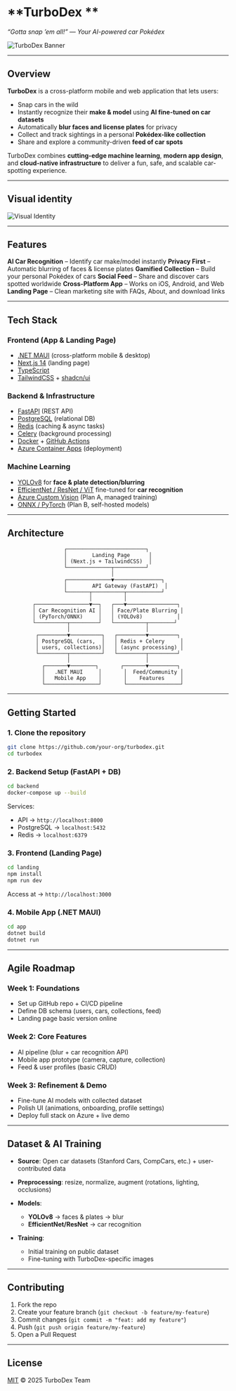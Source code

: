 # **TurboDex **

*“Gotta snap ’em all!” — Your AI-powered car Pokédex*

![TurboDex Banner](logo.png)

---

## Overview

**TurboDex** is a cross-platform mobile and web application that lets users:

* Snap cars in the wild 
* Instantly recognize their **make & model** using **AI fine-tuned on car datasets** 
* Automatically **blur faces and license plates** for privacy 
* Collect and track sightings in a personal **Pokédex-like collection** 
* Share and explore a community-driven **feed of car spots** 

TurboDex combines **cutting-edge machine learning**, **modern app design**, and **cloud-native infrastructure** to deliver a fun, safe, and scalable car-spotting experience.

---

## Visual identity
![Visual Identity](visualIdentity.png)

---

##  Features

 **AI Car Recognition** – Identify car make/model instantly
 **Privacy First** – Automatic blurring of faces & license plates
 **Gamified Collection** – Build your personal Pokédex of cars
 **Social Feed** – Share and discover cars spotted worldwide
 **Cross-Platform App** – Works on iOS, Android, and Web
 **Landing Page** – Clean marketing site with FAQs, About, and download links

---

## Tech Stack

### **Frontend (App & Landing Page)**

* [.NET MAUI](https://learn.microsoft.com/en-us/dotnet/maui/) (cross-platform mobile & desktop)
* [Next.js 14](https://nextjs.org/) (landing page)
* [TypeScript](https://www.typescriptlang.org/)
* [TailwindCSS](https://tailwindcss.com/) + [shadcn/ui](https://ui.shadcn.com/)

### **Backend & Infrastructure**

* [FastAPI](https://fastapi.tiangolo.com/) (REST API)
* [PostgreSQL](https://www.postgresql.org/) (relational DB)
* [Redis](https://redis.io/) (caching & async tasks)
* [Celery](https://docs.celeryq.dev/) (background processing)
* [Docker](https://www.docker.com/) + [GitHub Actions](https://github.com/features/actions)
* [Azure Container Apps](https://azure.microsoft.com/) (deployment)

### **Machine Learning**

* [YOLOv8](https://github.com/ultralytics/ultralytics) for **face & plate detection/blurring**
* [EfficientNet / ResNet / ViT](https://paperswithcode.com/method/efficientnet) fine-tuned for **car recognition**
* [Azure Custom Vision](https://azure.microsoft.com/en-us/services/cognitive-services/custom-vision/) (Plan A, managed training)
* [ONNX / PyTorch](https://pytorch.org/) (Plan B, self-hosted models)

---

## Architecture

```ascii
                  ┌─────────────────────────┐
                  │        Landing Page      │
                  │ (Next.js + TailwindCSS)  │
                  └──────────────┬──────────┘
                                 │
                  ┌──────────────▼───────────────┐
                  │        API Gateway (FastAPI)  │
                  └───────┬──────────┬───────────┘
                          │          │
        ┌─────────────────▼──┐   ┌───▼────────────────┐
        │ Car Recognition AI │   │ Face/Plate Blurring │
        │ (PyTorch/ONNX)     │   │ (YOLOv8)           │
        └──────────┬─────────┘   └──────────┬────────┘
                   │                        │
         ┌─────────▼──────────┐   ┌─────────▼─────────┐
         │ PostgreSQL (cars,  │   │ Redis + Celery     │
         │ users, collections)│   │ (async processing) │
         └─────────┬──────────┘   └─────────┬─────────┘
                   │                        │
           ┌───────▼────────┐       ┌───────▼─────────┐
           │   .NET MAUI     │       │  Feed/Community │
           │   Mobile App    │       │    Features     │
           └─────────────────┘       └─────────────────┘
```

---

## Getting Started

### **1. Clone the repository**

```bash
git clone https://github.com/your-org/turbodex.git
cd turbodex
```

### **2. Backend Setup (FastAPI + DB)**

```bash
cd backend
docker-compose up --build
```

Services:

* API → `http://localhost:8000`
* PostgreSQL → `localhost:5432`
* Redis → `localhost:6379`

### **3. Frontend (Landing Page)**

```bash
cd landing
npm install
npm run dev
```

Access at → `http://localhost:3000`

### **4. Mobile App (.NET MAUI)**

```bash
cd app
dotnet build
dotnet run
```

---

## Agile Roadmap

### **Week 1: Foundations**

* Set up GitHub repo + CI/CD pipeline
* Define DB schema (users, cars, collections, feed)
* Landing page basic version online

### **Week 2: Core Features**

* AI pipeline (blur + car recognition API)
* Mobile app prototype (camera, capture, collection)
* Feed & user profiles (basic CRUD)

### **Week 3: Refinement & Demo**

* Fine-tune AI models with collected dataset
* Polish UI (animations, onboarding, profile settings)
* Deploy full stack on Azure + live demo

---

## Dataset & AI Training

* **Source**: Open car datasets (Stanford Cars, CompCars, etc.) + user-contributed data
* **Preprocessing**: resize, normalize, augment (rotations, lighting, occlusions)
* **Models**:

  * **YOLOv8** → faces & plates → blur
  * **EfficientNet/ResNet** → car recognition
* **Training**:

  * Initial training on public dataset
  * Fine-tuning with TurboDex-specific images

---

## Contributing

1. Fork the repo
2. Create your feature branch (`git checkout -b feature/my-feature`)
3. Commit changes (`git commit -m "feat: add my feature"`)
4. Push (`git push origin feature/my-feature`)
5. Open a Pull Request

---

## License

[MIT](LICENSE) © 2025 TurboDex Team
